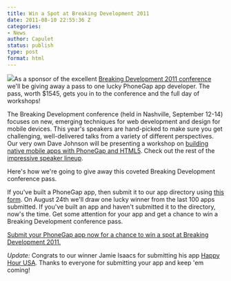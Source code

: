 ```yaml
---
title: Win a Spot at Breaking Development 2011
date: 2011-08-10 22:55:36 Z
categories:
- News
author: Capulet
status: publish
type: post
format: html
---
```


[![](/uploads/2011/08/bd_logo.jpg)](http://www.bdconf.com)As a sponsor of the excellent [Breaking Development 2011 conference](http://www.bdconf.com/) we'll be giving away a pass to one lucky PhoneGap app developer. The pass, worth $1545, gets you in to the conference and the full day of workshops!

The Breaking Development conference (held in Nashville, September 12-14) focuses on new, emerging techniques for web development and design for mobile devices. This year's speakers are hand-picked to make sure you get challenging, well-delivered talks from a variety of different perspectives. Our very own Dave Johnson will be presenting a workshop on [building native mobile apps with PhoneGap and HTML5](http://www.bdconf.com/workshops#davejohnson). Check out the rest of the [impressive speaker lineup](http://www.bdconf.com/workshops).

Here's how we're going to give away this coveted Breaking Development conference pass.

If you've built a PhoneGap app, then submit it to our app directory using [this form](http://www.phonegap.com/app-submission/). On August 24th we'll draw one lucky winner from the last 100 apps submitted. If you've built an app and haven't submitted it to the directory, now's the time. Get some attention for your app and get a chance to win a Breaking Development conference pass.

[Submit your PhoneGap app now for a chance to win a spot at Breaking Development 2011.](http://www.phonegap.com/app-submission/)

_*Update:*_ Congrats to our winner Jamie Isaacs for submitting his app [Happy Hour USA](http://www.phonegap.com/app/happyhourusa-com/). Thanks to everyone for submitting your app and keep 'em coming!
